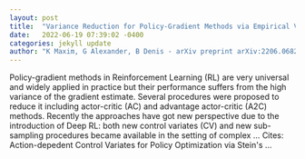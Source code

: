 ```yaml
---
layout: post
title:  "Variance Reduction for Policy-Gradient Methods via Empirical Variance Minimization"
date:   2022-06-19 07:39:02 -0400
categories: jekyll update
author: "K Maxim, G Alexander, B Denis - arXiv preprint arXiv:2206.06827, 2022"
---
```

Policy-gradient methods in Reinforcement Learning (RL) are very universal and widely applied in practice but their performance suffers from the high variance of the gradient estimate. Several procedures were proposed to reduce it including actor-critic (AC) and advantage actor-critic (A2C) methods. Recently the approaches have got new perspective due to the introduction of Deep RL: both new control variates (CV) and new sub-sampling procedures became available in the setting of complex …
Cites: ‪Action-depedent Control Variates for Policy Optimization via Stein's …‬  